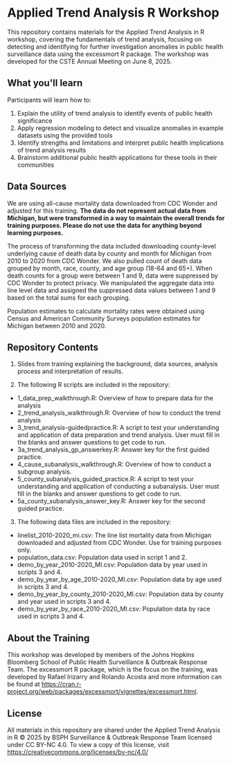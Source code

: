 # Applied Trend Analysis R Workshop
This repository contains materials for the Applied Trend Analysis in R workshop, covering the fundamentals of trend analysis, focusing on detecting and identifying for further investigation anomalies in public health surveillance data using the excessmort R package. The workshop was developed for the CSTE Annual Meeting on June 8, 2025. 

## What you'll learn
Participants will learn how to: 
1. Explain the utility of trend analysis to identify events of public health significance
2. Apply regression modeling to detect and visualize anomalies in example datasets using the provided tools
3. Identify strengths and limitations and interpret public health implications of trend analysis results
4. Brainstorm additional public health applications for these tools in their communities

## Data Sources
We are using all-cause mortality data downloaded from CDC Wonder and adjusted for this training. **The data do not represent actual data from Michigan, but were transformed in a way to maintain the overall trends for training purposes. Please do not use the data for anything beyond learning purposes.**

The process of transforming the data included downloading county-level underlying cause of death data by county and month for Michigan from 2010 to 2020 from CDC Wonder. We also pulled count of death data grouped by month, race, county, and age group (18-64 and 65+). When death counts for a group were between 1 and 9, data were suppressed by CDC Wonder to protect privacy. We manipulated the aggregate data into line level data and assigned the suppressed data values between 1 and 9 based on the total sums for each grouping. 

Population estimates to calculate mortality rates were obtained using Census and American Community Surveys population estimates for Michigan between 2010 and 2020.

## Repository Contents
1. Slides from training explaining the background, data sources, analysis process and interpretation of results.

2. The following R scripts are included in the repository:
- 1_data_prep_walkthrough.R: Overview of how to prepare data for the analysis
- 2_trend_analysis_walkthrough.R: Overview of how to conduct the trend analysis
- 3_trend_analysis-guidedpractice.R: A script to test your understanding and application of data preparation and trend analysis. User must fill in the blanks and answer questions to get code to run.
- 3a_trend_analysis_gp_answerkey.R: Answer key for the first guided practice.
- 4_cause_subanalysis_walkthrough.R: Overview of how to conduct a subgroup analysis.
- 5_county_subanalysis_guided_practice.R: A script to test your understanding and application of conducting a subanalysis. User must fill in the blanks and answer questions to get code to run.
- 5a_county_subanalysis_answer_key.R: Answer key for the second guided practice.

3. The following data files are included in the repository:
- linelist_2010-2020_mi.csv: The line list mortality data from Michigan downloaded and adjusted from CDC Wonder. Use for training purposes only. 
- population_data.csv: Population data used in script 1 and 2.
- demo_by_year_2010-2020_MI.csv: Population data by year used in scripts 3 and 4.
- demo_by_year_by_age_2010-2020_MI.csv: Population data by age used in scripts 3 and 4.
- demo_by_year_by_county_2010-2020_MI.csv: Population data by county and year used in scripts 3 and 4.
- demo_by_year_by_race_2010-2020_MI.csv: Population data by race used in scripts 3 and 4.

## About the Training
This workshop was developed by members of the Johns Hopkins Bloomberg School of Public Health Surveillance & Outbreak Response Team. The excessmort R package, which is the focus on the training, was developed by Rafael Irizarry and Rolando Acosta and more information can be found at https://cran.r-project.org/web/packages/excessmort/vignettes/excessmort.html.

## License
All materials in this repository are shared under the Applied Trend Analysis in R © 2025 by BSPH Surveillance & Outbreak Response Team licensed under CC BY-NC 4.0. To view a copy of this license, visit https://creativecommons.org/licenses/by-nc/4.0/



